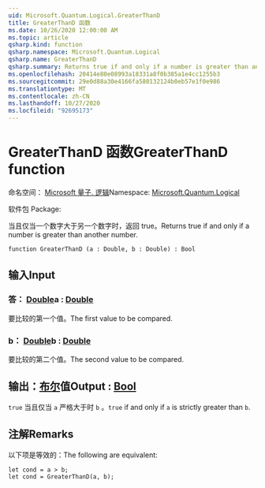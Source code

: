 ```yaml
---
uid: Microsoft.Quantum.Logical.GreaterThanD
title: GreaterThanD 函数
ms.date: 10/26/2020 12:00:00 AM
ms.topic: article
qsharp.kind: function
qsharp.namespace: Microsoft.Quantum.Logical
qsharp.name: GreaterThanD
qsharp.summary: Returns true if and only if a number is greater than another number.
ms.openlocfilehash: 20414e80e08993a18331a8f0b385a1e4cc1255b3
ms.sourcegitcommit: 29e0d88a30e4166fa580132124b0eb57e1f0e986
ms.translationtype: MT
ms.contentlocale: zh-CN
ms.lasthandoff: 10/27/2020
ms.locfileid: "92695173"
---
```

# <a name="greaterthand-function"></a><span data-ttu-id="9f6fa-102">GreaterThanD 函数</span><span class="sxs-lookup"><span data-stu-id="9f6fa-102">GreaterThanD function</span></span>

<span data-ttu-id="9f6fa-103">命名空间： [Microsoft 量子. 逻辑](xref:Microsoft.Quantum.Logical)</span><span class="sxs-lookup"><span data-stu-id="9f6fa-103">Namespace: [Microsoft.Quantum.Logical](xref:Microsoft.Quantum.Logical)</span></span>

<span data-ttu-id="9f6fa-104">软件包 [](https://nuget.org/packages/)</span><span class="sxs-lookup"><span data-stu-id="9f6fa-104">Package: [](https://nuget.org/packages/)</span></span>


<span data-ttu-id="9f6fa-105">当且仅当一个数字大于另一个数字时，返回 true。</span><span class="sxs-lookup"><span data-stu-id="9f6fa-105">Returns true if and only if a number is greater than another number.</span></span>

```qsharp
function GreaterThanD (a : Double, b : Double) : Bool
```


## <a name="input"></a><span data-ttu-id="9f6fa-106">输入</span><span class="sxs-lookup"><span data-stu-id="9f6fa-106">Input</span></span>

### <a name="a--double"></a><span data-ttu-id="9f6fa-107">答： [Double](xref:microsoft.quantum.lang-ref.double)</span><span class="sxs-lookup"><span data-stu-id="9f6fa-107">a : [Double](xref:microsoft.quantum.lang-ref.double)</span></span>

<span data-ttu-id="9f6fa-108">要比较的第一个值。</span><span class="sxs-lookup"><span data-stu-id="9f6fa-108">The first value to be compared.</span></span>


### <a name="b--double"></a><span data-ttu-id="9f6fa-109">b： [Double](xref:microsoft.quantum.lang-ref.double)</span><span class="sxs-lookup"><span data-stu-id="9f6fa-109">b : [Double](xref:microsoft.quantum.lang-ref.double)</span></span>

<span data-ttu-id="9f6fa-110">要比较的第二个值。</span><span class="sxs-lookup"><span data-stu-id="9f6fa-110">The second value to be compared.</span></span>



## <a name="output--bool"></a><span data-ttu-id="9f6fa-111">输出：[布尔](xref:microsoft.quantum.lang-ref.bool)值</span><span class="sxs-lookup"><span data-stu-id="9f6fa-111">Output : [Bool](xref:microsoft.quantum.lang-ref.bool)</span></span>

<span data-ttu-id="9f6fa-112">`true` 当且仅当 `a` 严格大于时 `b` 。</span><span class="sxs-lookup"><span data-stu-id="9f6fa-112">`true` if and only if `a` is strictly greater than `b`.</span></span>

## <a name="remarks"></a><span data-ttu-id="9f6fa-113">注解</span><span class="sxs-lookup"><span data-stu-id="9f6fa-113">Remarks</span></span>

<span data-ttu-id="9f6fa-114">以下项是等效的：</span><span class="sxs-lookup"><span data-stu-id="9f6fa-114">The following are equivalent:</span></span>

```Q#
let cond = a > b;
let cond = GreaterThanD(a, b);
```
